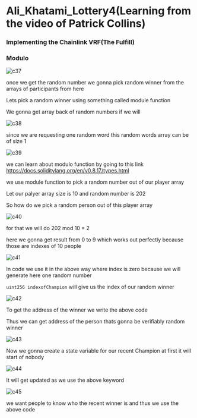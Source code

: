 # Ali_Khatami_Lottery4(Learning from the video of Patrick Collins)

### Implementing the Chainlink VRF(The Fulfill)

### Modulo



![c37](https://github.com/C191068/Ali_Khatami_Lottery4/assets/89090776/5c743bdb-4d2c-4561-bb90-0ab8b28bcde3)

once we get the random number we gonna pick random winner from the arrays of participants from here <br>


Lets pick a random winner using something called module function <br>

We gonna get array back of random numbers if we will <br>

![c38](https://github.com/C191068/Ali_Khatami_Lottery4/assets/89090776/f583ed02-b052-4268-a355-ee239a978116)

since we are requesting one random word this random words array can be of size 1 <br>

![c39](https://github.com/C191068/Ali_Khatami_Lottery4/assets/89090776/1657a2ff-1db9-41ef-b682-d7b1e4e17743)


we can learn about modulo function by going to this link https://docs.soliditylang.org/en/v0.8.17/types.html

we use module function to pick a random number out of our player array <br>


Let our palyer array size is 10 and random number is 202 <br>

So how do we pick a random person out of this player array <br>


![c40](https://github.com/C191068/Ali_Khatami_Lottery4/assets/89090776/952615d8-029c-4421-baca-42261d14ea32)

 for that we will do 202 mod 10 = 2


here we gonna get result from 0 to 9 which works out perfectly because those are indexes of 10 people <br>


![c41](https://github.com/C191068/Ali_Khatami_Lottery4/assets/89090776/a446c09b-3f85-4786-9518-4581c8790abc)

In code we use it in the above way where index is zero because we will generate here one random number <br>

```uint256 indexofChampion``` will give us the index of our random winner <br>

![c42](https://github.com/C191068/Ali_Khatami_Lottery4/assets/89090776/8093814f-2f21-4567-ba96-c3b78b7920aa)


To get the address of the winner we write the above code <br>

Thus we can get address of the person thats gonna be verifiably random winner <br>



![c43](https://github.com/C191068/Ali_Khatami_Lottery4/assets/89090776/305e1557-55f7-4711-814a-a0fe67aaaeb2)

Now we gonna create a state variable for our recent Champion at first it will start of nobody  <br>

![c44](https://github.com/C191068/Ali_Khatami_Lottery4/assets/89090776/d374e053-f79a-4f66-95f9-e5b613f05797)


It will get updated as we use the above keyword <br>

![c45](https://github.com/C191068/Ali_Khatami_Lottery4/assets/89090776/e6ffa457-d0ad-4418-958e-d217017bef59)

we want people to know who the recent winner is and thus we use the above code  <br>

























